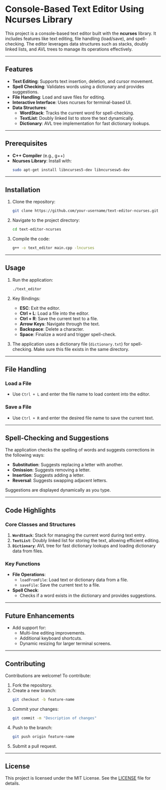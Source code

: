 
# Console-Based Text Editor Using Ncurses Library

This project is a console-based text editor built with the **ncurses** library. It includes features like text editing, file handling (load/save), and spell-checking. The editor leverages data structures such as stacks, doubly linked lists, and AVL trees to manage its operations effectively.

---

## Features

- **Text Editing**: Supports text insertion, deletion, and cursor movement.
- **Spell Checking**: Validates words using a dictionary and provides suggestions.
- **File Handling**: Load and save files for editing.
- **Interactive Interface**: Uses ncurses for terminal-based UI.
- **Data Structures**:
  - **WordStack**: Tracks the current word for spell-checking.
  - **TextList**: Doubly linked list to store the text dynamically.
  - **Dictionary**: AVL tree implementation for fast dictionary lookups.

---

## Prerequisites

- **C++ Compiler** (e.g., g++)
- **Ncurses Library**: Install with:
  ```bash
  sudo apt-get install libncurses5-dev libncursesw5-dev
  ```

---

## Installation

1. Clone the repository:
   ```bash
   git clone https://github.com/your-username/text-editor-ncurses.git
   ```
2. Navigate to the project directory:
   ```bash
   cd text-editor-ncurses
   ```
3. Compile the code:
   ```bash
   g++ -o text_editor main.cpp -lncurses
   ```

---

## Usage

1. Run the application:
   ```bash
   ./text_editor
   ```
2. Key Bindings:
   - **ESC**: Exit the editor.
   - **Ctrl + L**: Load a file into the editor.
   - **Ctrl + R**: Save the current text to a file.
   - **Arrow Keys**: Navigate through the text.
   - **Backspace**: Delete a character.
   - **Space**: Finalize a word and trigger spell-check.

3. The application uses a dictionary file (`dictionary.txt`) for spell-checking. Make sure this file exists in the same directory.

---

## File Handling

### Load a File
- Use `Ctrl + L` and enter the file name to load content into the editor.

### Save a File
- Use `Ctrl + R` and enter the desired file name to save the current text.

---

## Spell-Checking and Suggestions

The application checks the spelling of words and suggests corrections in the following ways:
- **Substitution**: Suggests replacing a letter with another.
- **Omission**: Suggests removing a letter.
- **Insertion**: Suggests adding a letter.
- **Reversal**: Suggests swapping adjacent letters.

Suggestions are displayed dynamically as you type.

---

## Code Highlights

### Core Classes and Structures
1. **`WordStack`**: Stack for managing the current word during text entry.
2. **`TextList`**: Doubly linked list for storing the text, allowing efficient editing.
3. **`Dictionary`**: AVL tree for fast dictionary lookups and loading dictionary data from files.

### Key Functions
- **File Operations**:
  - `loadFromFile`: Load text or dictionary data from a file.
  - `saveFile`: Save the current text to a file.
- **Spell Check**:
  - Checks if a word exists in the dictionary and provides suggestions.

---

## Future Enhancements

- Add support for:
  - Multi-line editing improvements.
  - Additional keyboard shortcuts.
  - Dynamic resizing for larger terminal screens.

---

## Contributing

Contributions are welcome! To contribute:
1. Fork the repository.
2. Create a new branch:
   ```bash
   git checkout -b feature-name
   ```
3. Commit your changes:
   ```bash
   git commit -m "Description of changes"
   ```
4. Push to the branch:
   ```bash
   git push origin feature-name
   ```
5. Submit a pull request.

---

## License

This project is licensed under the MIT License. See the [LICENSE](LICENSE) file for details.
